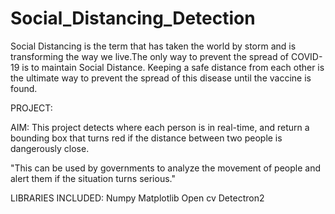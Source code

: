 # Social_Distancing_Detection

Social Distancing is the term that has taken the world by storm and is transforming the way we live.The only way to prevent the spread of COVID-19 is to maintain Social Distance.
Keeping a safe distance from each other is the ultimate way to prevent the spread of this disease until the vaccine is found.

PROJECT:

AIM:
This project detects where each person is in real-time, and return a bounding box that turns red if the distance between two people is dangerously close.

"This can be used by governments to analyze the movement of people and alert them if the situation turns serious."

LIBRARIES INCLUDED:
Numpy
Matplotlib
Open cv
Detectron2
